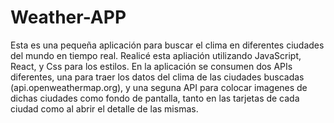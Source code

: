 # Weather-APP

Esta es una pequeña aplicación para buscar el clima en diferentes ciudades del mundo en tiempo real. 
Realicé esta apliación utilizando JavaScript, React, y Css para los estilos.
En la aplicación se consumen dos APIs diferentes, una para traer los datos del clima de las ciudades buscadas (api.openweathermap.org),
y una seguna API para colocar imagenes de dichas ciudades como fondo de pantalla, tanto en las tarjetas de cada ciudad como al abrir el detalle de las mismas.
